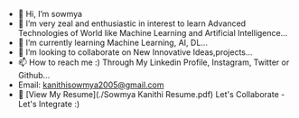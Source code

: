 - 👋 Hi, I’m sowmya 
- 👀 I’m very zeal and enthusiastic in interest to learn Advanced Technologies of World like Machine Learning and Artificial Intelligence...
- 🌱 I’m currently learning Machine Learning, AI, DL...
- 💞️ I’m looking to collaborate on New Innovative Ideas,projects...
- 📫 How to reach me :) Through My Linkedin Profile, Instagram, Twitter or Github...
- Email: kanithisowmya2005@gmail.com
- 📄 [View My Resume](./Sowmya Kanithi Resume.pdf)
Let's Collaborate - Let's Integrate :)

